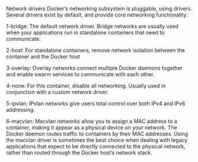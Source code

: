 Network drivers
Docker’s networking subsystem is pluggable, using drivers. Several drivers exist by default, and provide core networking functionality:

1-bridge: The default network driver. Bridge networks are usually used when your applications run in standalone containers that need to communicate.

2-host: For standalone containers, remove network isolation between the container and the Docker host

3-overlay: Overlay networks connect multiple Docker daemons together and enable swarm services to communicate with each other. 

4-none: For this container, disable all networking. Usually used in conjunction with a custom network driver.

5-ipvlan: IPvlan networks give users total control over both IPv4 and IPv6 addressing. 

6-macvlan: Macvlan networks allow you to assign a MAC address to a container, making it appear as a physical device on your network. The Docker daemon routes traffic to containers by their MAC addresses. Using the macvlan driver is sometimes the best choice when dealing with legacy applications that expect to be directly connected to the physical network, rather than routed through the Docker host’s network stack. 